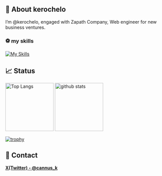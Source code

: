 ## 🤔 About kerochelo
I’m @kerochelo, engaged with Zapath Company, Web engineer for new business ventures.

### ⚽ my skills
[![My Skills](https://skillicons.dev/icons?i=ruby,rails,go,py,ts,nodejs,react,nextjs,vue,nuxtjs,prisma,linux,aws,ansible,github,kubernetes,docker,vim,neovim&perline=10)](https://skillicons.dev)

## 📈 Status
<p align="left"> 
  <img alt="Top Langs" height="150px" src="https://github-readme-stats.vercel.app/api/top-langs/?username=kerochelo&layout=compact&count_private=true&show_icons=true&theme=gotham" />
  <img alt="github stats" height="150px" src="https://github-readme-stats.vercel.app/api?username=kerochelo&count_private=true&show_icons=true&theme=gotham" />
</p>

[![trophy](https://github-profile-trophy.vercel.app/?username=kerochelo&theme=gotham&column=7
)](https://github.com/kerochelo/github-profile-trophy)

## 📨 Contact
**[X(Twitter) - @cannus_k](https://twitter.com/cannus_k)**

